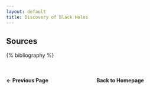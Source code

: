 ```yaml
---
layout: default
title: Discovery of Black Holes
---
```


## Sources

{% bibliography %}

<br>

<div style="display: flex; justify-content: space-between; margin-top: 20px;">
  <a href="/assessment.html" style="text-decoration: none; font-weight: bold;">&#8592; Previous Page</a>
  <a href="/index.html" style="text-decoration: none; font-weight: bold;">Back to Homepage</a>

<br>
